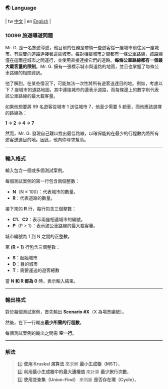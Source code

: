 ### 🌏 **Language**
| tw [中文](md10099_zh.md) | en [English](md10099_en.md) |


<aside>

### **10099 旅遊導遊問題**

Mr. G. 是一名旅遊導遊，他目前的任務是帶領一些遊客從一座城市前往另一座城市。有些雙向道路連接著這些城市。每對相鄰城市之間都有一條公車路線，該路線僅在這兩座城市之間運行，並使用直接連接它們的道路。**每條公車路線都有一個最大載客量的限制**。Mr. G. 擁有一張標示城市與道路的地圖，並且也掌握了每條公車路線的相關資訊。

他了解到，在某些情況下，可能無法一次性將所有遊客送達目的地。例如，考慮以下 7 座城市的道路地圖，其中連接城市的邊表示道路，而每條邊上的數字則代表該公車路線的最大載客量。

如果他想要將 99 名遊客從城市 1 送往城市 7，他至少需要 5 趟車，而他應該選擇的路線為：

**1 → 2 → 4 → 7**

然而，Mr. G. 發現自己難以找出最佳路線，以確保能夠在最少的行程數內將所有遊客送達目的地。因此，他向你尋求幫助。

---

### **輸入格式**

輸入包含一個或多個測試案例。

每個測試案例的第一行包含兩個整數：

- **N**（N ≤ 100）：代表城市的數量。
- **R**：代表道路的數量。

接下來的 **R** 行，每行包含三個整數：

- **C1**、**C2**：表示兩座相連城市的編號。
- **P**（P > 1）：表示該公車路線的最大載客量。

城市編號為 1 到 N 之間的正整數。

第 **(R + 1)** 行包含三個整數：

- **S**：起始城市
- **D**：目的城市
- **T**：需要運送的遊客總數

當 **N 和 R 都為 0** 時，表示輸入結束。

---

### **輸出格式**

對於每個測試案例，首先輸出 **Scenario #X**（X 為場景編號）。

然後，在下一行輸出**最少所需的行程數**。

每個測試案例的輸出之間需 **空一行**。

---

</aside>

### 解法
> 1️⃣ **使用 Kruskal 演算法** 來求解 **最小生成樹（MST）**。  
> 2️⃣ **利用最小生成樹中的最大邊權值** 來計算 **最少旅行次數**。  
> 3️⃣ **使用並查集（Union-Find）** 來判斷 **是否存在環（Cycle）**。  
